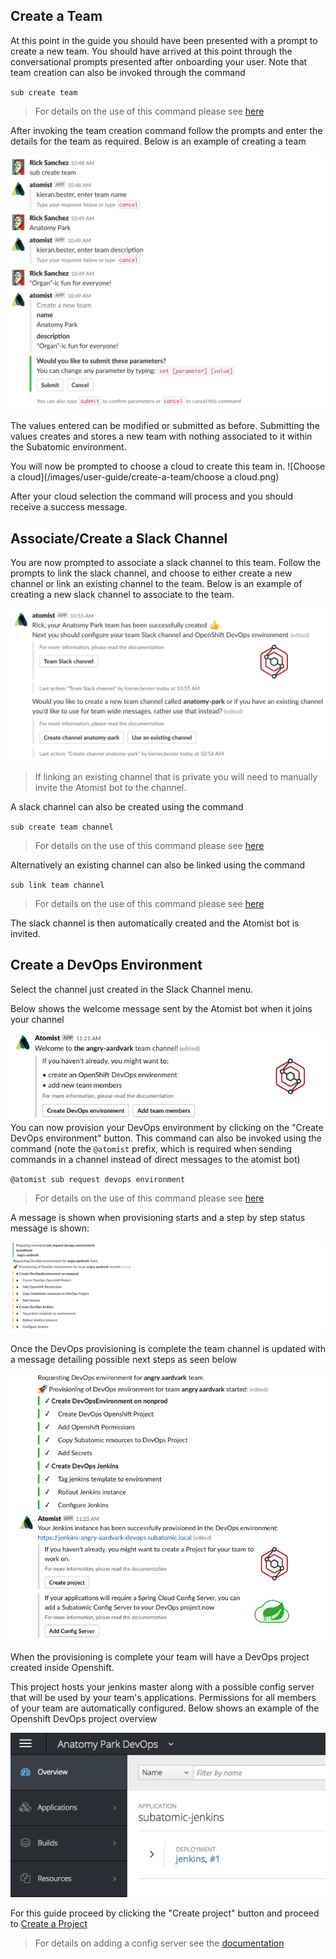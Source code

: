 ## **Create a Team**
At this point in the guide you should have been presented with a prompt to create a new team. You should have arrived at this point through the conversational prompts presented after onboarding your user. Note that team creation can also be invoked through the command

`sub create team`

> For details on the use of this command please see [here](../quantum-mechanic/command-reference.md#create-team)

After invoking the team creation command follow the prompts and enter the details for the team as required. Below is an example of creating a team

![Team Creation](/images/user-guide/create-a-team/team-creation.png)

The values entered can be modified or submitted as before. Submitting the values creates and stores a new team with nothing associated to it within the Subatomic environment. 

You will now be prompted to choose a cloud to create this team in. 
![Choose a cloud](/images/user-guide/create-a-team/choose a cloud.png)


After your cloud selection the command will process and you should receive a success message.

## **Associate/Create a Slack Channel**

You are now prompted to associate a slack channel to this team. Follow the prompts to link the slack channel, and choose to either create a new channel or link an existing channel to the team. Below is an example of creating a new slack channel to associate to the team.

![Slack Channel Creation](/images/user-guide/create-a-team/create-slack-channel.png)

> If linking an existing channel that is private you will need to manually invite the Atomist bot to the channel.


A slack channel can also be created using the command

`sub create team channel`

> For details on the use of this command please see [here](../quantum-mechanic/command-reference.md#create-team-channel)

Alternatively an existing channel can also be linked using the command

`sub link team channel`

> For details on the use of this command please see [here](../quantum-mechanic/command-reference.md#link-team-channel)

The slack channel is then automatically created and the Atomist bot is invited. 


## **Create a DevOps Environment**

Select the channel just created in the Slack Channel menu.

Below shows the welcome message sent by the Atomist bot when it joins your channel

![Atomist Joins](/images/user-guide/create-a-team/CreateDevOpsPrompt.png) You can now provision your DevOps environment by clicking on the "Create DevOps environment" button. This command can also be invoked using the command (note the `@atomist` prefix, which is required when sending commands in a channel instead of direct messages to the atomist bot)

`@atomist sub request devops environment`

> For details on the use of this command please see [here](../quantum-mechanic/command-reference.md#request-devops-environment)

A message is shown when provisioning starts and a step by step status message is shown:

![Atomist status request DevOps](/images/user-guide/create-a-team/request-devops.png)

Once the DevOps provisioning is complete the team channel is updated with a message detailing possible next steps as seen below

![Post DevOps Steps](/images/user-guide/create-a-team/ProvisionDevOpsSuccess.png)

When the provisioning is complete your team will have a DevOps project created inside Openshift.
 
 This project hosts your jenkins master along with a possible config server that will be used by your team's applications. Permissions for all members of your team are automatically configured. Below shows an example of the Openshift DevOps project overview

![DevOps Environment](/images/user-guide/create-a-team/devops-env-created.png)

For this guide proceed by clicking the "Create project" button and proceed to [Create a Project](./create-a-project.md)

> For details on adding a config server see the [documentation](../quantum-mechanic/command-reference.md#add-config-server)
